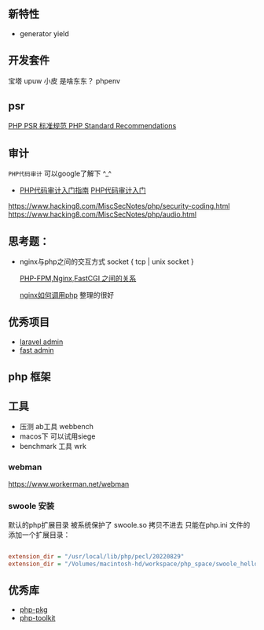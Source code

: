## 新特性
- generator yield


## 开发套件
 宝塔
 upuw
 小皮 是啥东东？
 phpenv

## psr
[PHP PSR 标准规范 PHP Standard Recommendations ](https://www.twle.cn/l/yufei/phppsr/php-psr-index.html)

## 审计
`PHP代码审计` 可以google了解下 ^_^

- [PHP代码审计入门指南](https://github.com/burpheart/PHPAuditGuideBook)
[PHP代码审计入门](https://www.freebuf.com/articles/web/252333.html)

https://www.hacking8.com/MiscSecNotes/php/security-coding.html
https://www.hacking8.com/MiscSecNotes/php/audio.html

## 思考题：
- nginx与php之间的交互方式 
    socket { tcp | unix socket }

    [PHP-FPM,Nginx,FastCGI 之间的关系](https://www.likecs.com/show-204444825.html)

    [nginx如何调用php](https://www.cnblogs.com/donghui521/p/10334776.html)
    整理的很好

## 优秀项目
- [laravel admin](https://github.com/z-song/laravel-admin)
- [fast admin](https://www.fastadmin.net/demo.html)


## php 框架


## 工具
- 压测 ab工具  webbench
- macos下 可以试用siege
- benchmark 工具 wrk

### webman
https://www.workerman.net/webman

### swoole 安装
默认的php扩展目录 被系统保护了 swoole.so 拷贝不进去 
只能在php.ini 文件的 添加一个扩展目录：

~~~php.ini

extension_dir = "/usr/local/lib/php/pecl/20220829"
extension_dir = "/Volumes/macintosh-hd/workspace/php_space/swoole_hello/swoole-src/modules"
~~~

## 优秀库

- [php-pkg](https://github.com/phppkg)
- [php-toolkit](https://github.com/php-toolkit)
